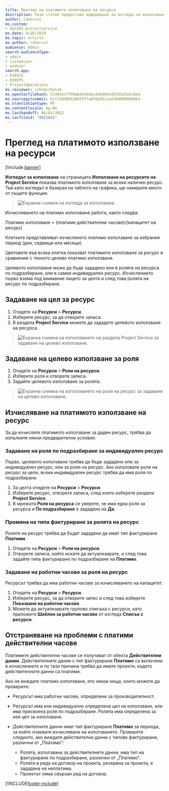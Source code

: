 ```yaml
---
title: Преглед на платимото използване на ресурси
description: Тази статия предоставя информация за изгледа на използване на ресурси.
author: ruhercul
ms.custom:
- dyn365-projectservice
ms.date: 9/26/2019
ms.topic: article
ms.author: ruhercul
audience: Admin
search.audienceType:
- admin
- customizer
- enduser
search.app:
- D365CE
- D365PS
- ProjectOperations
ms.reviewer: johnmichalak
ms.openlocfilehash: 57203ecff99ab4434dacdded04245435d31bc8e4
ms.sourcegitcommit: 6cfc50d89528df977a8f6a55c1ad39d99800d9b4
ms.translationtype: MT
ms.contentlocale: bg-BG
ms.lasthandoff: 06/03/2022
ms.locfileid: "8921841"
---
```

# <a name="view-chargeable-utilization-for-resources"></a>Преглед на платимото използване на ресурси

[!include [banner](../includes/psa-now-project-operations.md)]
 
**Изгледът за използване** на страницата **Използване на ресурсите на Project Service** показва платимото използване за всеки наличен ресурс. Тъй като изгледът е базиран на таблото на графика, ще намерите много от същите функции.

> ![Екранна снимка на изгледа за използване.](media/FAQ-utilization-1.png)
 

Изчисляването на платимо използване работи, както следва:

   Платимо използване = (платими действителни часове)/(капацитет на ресурс)

Клетките представляват изчисленото платимо използване за избрания период (дни, седмици или месеци).

Цветовете във всяка клетка показват платимото използване за ресурс в сравнение с тяхното целево платимо използване. 

Целевото използване може да бъде зададено или в ролята на ресурса по подразбиране, или в самия индивидуален ресурс. Изчислението първо взема под внимание лицето за целта и след това ролята на ресурс по подразбиране.

## <a name="set-target-on-a-resource"></a>Задаване на цел за ресурс

1. Отидете на **Ресурси** \> **Ресурси**. 
2. Изберете ресурс, за да отворите записа. 
3. В раздела **Project Service** можете да зададете целевото използване на ресурса.

> ![Екранна снимка на използването на раздела Project Service за задаване на целево използване.](media/FAQ-utilization-2.png)
 
## <a name="set-target-utilization-on-a-role"></a>Задаване на целево използване за роля

1. Отидете на **Ресурси** \> **Роли на ресурси**. 
2. Изберете роля и отворете записа. 
3. Задайте целевото използване за ролята.

> ![Екранна снимка на използването на роли на ресурс за задаване на целево използване.](media/FAQ-utilization-3.png)
 
## <a name="calculate-chargeable-utilization-for-a-resource"></a>Изчисляване на платимото използване на ресурс

За да изчислите платимото използване за даден ресурс, трябва да изпълните някои предварителни условия. 

### <a name="set-default-role-for-individual-resource"></a>Задаване на роля по подразбиране за индивидуален ресурс

Първо, целевото използване трябва да бъде зададено или за индивидуален ресурс, или за роли на ресурс. Ако използвате роли на ресурс за цели, всеки индивидуален ресурс трябва да има роля по подразбиране. 

1. За целта отидете на **Ресурси** \> **Ресурси**. 
2. Изберете ресурс, отворете записа, след което изберете раздела **Project Service**. 
3. В мрежата **Роля на ресурса** се уверете, че има една роля за ресурса и **По подразбиране** е зададено на **Да**.
 
### <a name="change-billing-type-for-resource-role"></a>Промяна на типа фактуриране за ролята на ресурс

Ролите на ресурс трябва да бъдат зададени да имат тип фактуриране **Платими**. 

1. Отидете на **Ресурси** \> **Роли на ресурси**. 
2. Отворете записа, който искате да актуализирате, и след това задайте типа фактуриране по подразбиране на **Платимо**.

### <a name="set-working-hours-for-resource-role"></a>Задаване на работни часове за роля на ресурс
 
Ресурсът трябва да има работни часове за изчисляването на капацитет. 

1. Отидете на **Ресурси** \> **Ресурси**. 
2. Изберете ресурс, за да отворите запис и след това изберете **Показване на работни часове**. 
3. Можете да актуализирате групово списъка с ресурси, като приложите **Шаблон за работни часове** от изгледа **Списък с ресурси**.

## <a name="troubleshooting-chargeable-actual-hours"></a>Отстраняване на проблеми с платими действителни часове

Платимите действителни часове се получават от обекта **Действителни данни**. Действителните данни с тип фактуриране **Платимо** са включени в изчислението и по тази причина трябва да имате проекти, където действителните данни са платими.

Ако не виждате платимо използване, ето някои неща, които можете да проверите:

- Ресурсът има работни часове, определени за производителност.
- Ресурсът има или индивидуално определена цел на използване, или има присвоена роля по подразбиране. Ролята има определена за нея цел за използване.
- Действителните данни имат тип фактуриране **Платимо** за периода, за който очаквате изчисляване на използването. Проверете следното, ако виждате действителни данни с типове фактуриране, различни от „Платимо“:

  - Ролята, използвана за действителните данни, има тип на фактуриране по подразбиране, различен от „Платимо”.
  - Ролята в реда на договор на проекта, резервна за проекта, е зададена на неплатима.
  - Проектът няма свързан ред на договор.



[!INCLUDE[footer-include](../includes/footer-banner.md)]
